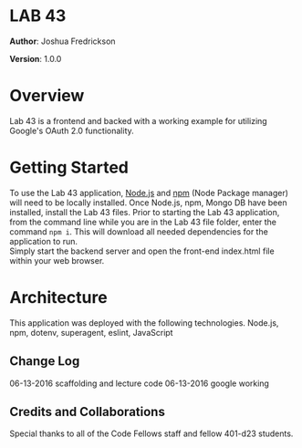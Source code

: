 # LAB 43 <PUT NAME HERE>

**Author**: Joshua Fredrickson

**Version**: 1.0.0 

# Overview

Lab 43 is a frontend and backed with a working example for utilizing Google's OAuth 2.0 
functionality.


# Getting Started

To use the Lab 43 application, [Node.js](https://nodejs.org/en/) and [npm](https://www.npmjs.com/) 
(Node Package manager) will need to be locally installed.  Once Node.js, npm, Mongo DB have been 
installed, install the Lab 43 files.  Prior to starting the Lab 43 application, from the command 
line while you are in the Lab 43 file folder, enter the command `npm i`.  This will download all 
needed dependencies for the application to run.  
Simply start the backend server and open the front-end index.html file within your web browser.

# Architecture

This application was deployed with the following technologies.
Node.js, npm, dotenv, superagent, eslint, JavaScript
    

## Change Log
06-13-2016  scaffolding and lecture code
06-13-2016  google working

## Credits and Collaborations
Special thanks to all of the Code Fellows staff and fellow 401-d23 students.
